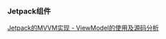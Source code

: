 ### Jetpack组件

[Jetpack的MVVM实现 - ViewModel的使用及源码分析](https://juejin.cn/post/7003619329035993101?utm_source=gold_browser_extension)